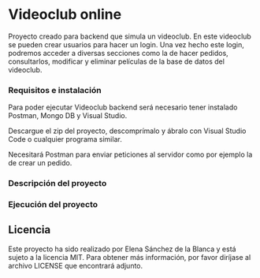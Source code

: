 # Videoclub online

Proyecto creado para backend que simula un videoclub. En este videoclub se pueden crear usuarios para hacer un login. Una vez hecho este login, podremos acceder a diversas secciones como la de hacer pedidos, consultarlos, modificar y eliminar películas de la base de datos del videoclub.


### Requisitos e instalación 

Para poder ejecutar Videoclub backend será necesario tener instalado Postman, Mongo DB y Visual Studio.

Descargue el zip del proyecto, descomprímalo y ábralo con Visual Studio Code o cualquier programa similar.

Necesitará Postman para enviar peticiones al servidor como por ejemplo la de crear un pedido.

### Descripción del proyecto




### Ejecución del proyecto




## Licencia 

Este proyecto ha sido realizado por Elena Sánchez de la Blanca y está sujeto a la licencia MIT. Para obtener más información, por favor diríjase al archivo LICENSE que encontrará adjunto. 

